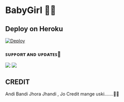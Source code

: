 # BabyGirl 🥳💜



 ## Deploy on Heroku 
    
[![Deploy](https://www.herokucdn.com/deploy/button.svg)](https://heroku.com/deploy?template=https://github.com/tgCutie/BabyGirl)

### ꜱᴜᴘᴘᴏʀᴛ ᴀɴᴅ ᴜᴘᴅᴀᴛᴇꜱ🎑
<a href="https://t.me/desk_babygirl"><img src="https://img.shields.io/badge/Join-Group%20Support-blue.svg?style=for-the-badge&logo=Telegram"></a> <a href="https://t.me/BabyGirl_updates"><img src="https://img.shields.io/badge/Join-Updates%20Channel-blue.svg?style=for-the-badge&logo=Telegram"></a>


## CREDIT 

 Andi Bandi Jhora Jhandi , Jo Credit mange uski.......🤣🤣



